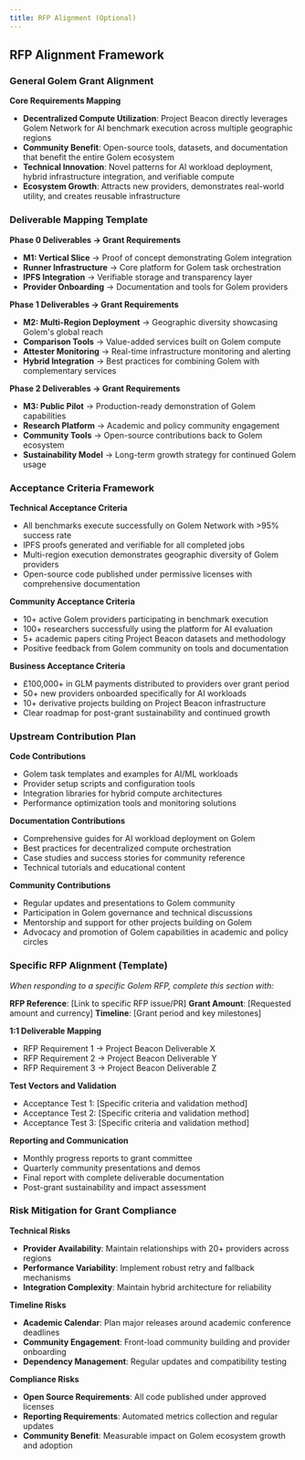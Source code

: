 ```yaml
---
title: RFP Alignment (Optional)
---
```


## RFP Alignment Framework

### General Golem Grant Alignment

**Core Requirements Mapping**
- **Decentralized Compute Utilization**: Project Beacon directly leverages Golem Network for AI benchmark execution across multiple geographic regions
- **Community Benefit**: Open-source tools, datasets, and documentation that benefit the entire Golem ecosystem
- **Technical Innovation**: Novel patterns for AI workload deployment, hybrid infrastructure integration, and verifiable compute
- **Ecosystem Growth**: Attracts new providers, demonstrates real-world utility, and creates reusable infrastructure

### Deliverable Mapping Template

**Phase 0 Deliverables → Grant Requirements**
- **M1: Vertical Slice** → Proof of concept demonstrating Golem integration
- **Runner Infrastructure** → Core platform for Golem task orchestration
- **IPFS Integration** → Verifiable storage and transparency layer
- **Provider Onboarding** → Documentation and tools for Golem providers

**Phase 1 Deliverables → Grant Requirements**
- **M2: Multi-Region Deployment** → Geographic diversity showcasing Golem's global reach
- **Comparison Tools** → Value-added services built on Golem compute
- **Attester Monitoring** → Real-time infrastructure monitoring and alerting
- **Hybrid Integration** → Best practices for combining Golem with complementary services

**Phase 2 Deliverables → Grant Requirements**
- **M3: Public Pilot** → Production-ready demonstration of Golem capabilities
- **Research Platform** → Academic and policy community engagement
- **Community Tools** → Open-source contributions back to Golem ecosystem
- **Sustainability Model** → Long-term growth strategy for continued Golem usage

### Acceptance Criteria Framework

**Technical Acceptance Criteria**
- All benchmarks execute successfully on Golem Network with >95% success rate
- IPFS proofs generated and verifiable for all completed jobs
- Multi-region execution demonstrates geographic diversity of Golem providers
- Open-source code published under permissive licenses with comprehensive documentation

**Community Acceptance Criteria**
- 10+ active Golem providers participating in benchmark execution
- 100+ researchers successfully using the platform for AI evaluation
- 5+ academic papers citing Project Beacon datasets and methodology
- Positive feedback from Golem community on tools and documentation

**Business Acceptance Criteria**
- £100,000+ in GLM payments distributed to providers over grant period
- 50+ new providers onboarded specifically for AI workloads
- 10+ derivative projects building on Project Beacon infrastructure
- Clear roadmap for post-grant sustainability and continued growth

### Upstream Contribution Plan

**Code Contributions**
- Golem task templates and examples for AI/ML workloads
- Provider setup scripts and configuration tools
- Integration libraries for hybrid compute architectures
- Performance optimization tools and monitoring solutions

**Documentation Contributions**
- Comprehensive guides for AI workload deployment on Golem
- Best practices for decentralized compute orchestration
- Case studies and success stories for community reference
- Technical tutorials and educational content

**Community Contributions**
- Regular updates and presentations to Golem community
- Participation in Golem governance and technical discussions
- Mentorship and support for other projects building on Golem
- Advocacy and promotion of Golem capabilities in academic and policy circles

### Specific RFP Alignment (Template)

*When responding to a specific Golem RFP, complete this section with:*

**RFP Reference**: [Link to specific RFP issue/PR]
**Grant Amount**: [Requested amount and currency]
**Timeline**: [Grant period and key milestones]

**1:1 Deliverable Mapping**
- RFP Requirement 1 → Project Beacon Deliverable X
- RFP Requirement 2 → Project Beacon Deliverable Y
- RFP Requirement 3 → Project Beacon Deliverable Z

**Test Vectors and Validation**
- Acceptance Test 1: [Specific criteria and validation method]
- Acceptance Test 2: [Specific criteria and validation method]
- Acceptance Test 3: [Specific criteria and validation method]

**Reporting and Communication**
- Monthly progress reports to grant committee
- Quarterly community presentations and demos
- Final report with complete deliverable documentation
- Post-grant sustainability and impact assessment

### Risk Mitigation for Grant Compliance

**Technical Risks**
- **Provider Availability**: Maintain relationships with 20+ providers across regions
- **Performance Variability**: Implement robust retry and fallback mechanisms
- **Integration Complexity**: Maintain hybrid architecture for reliability

**Timeline Risks**
- **Academic Calendar**: Plan major releases around academic conference deadlines
- **Community Engagement**: Front-load community building and provider onboarding
- **Dependency Management**: Regular updates and compatibility testing

**Compliance Risks**
- **Open Source Requirements**: All code published under approved licenses
- **Reporting Requirements**: Automated metrics collection and regular updates
- **Community Benefit**: Measurable impact on Golem ecosystem growth and adoption
